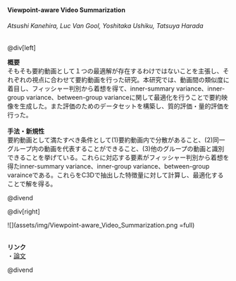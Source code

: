 #### Viewpoint-aware Video Summarization
###### Atsushi Kanehira, Luc Van Gool, Yoshitaka Ushiku, Tatsuya Harada

@div[left]

__概要__<br>
そもそも要約動画として１つの最適解が存在するわけではないことを主張し、それぞれの視点に合わせて要約動画を行った研究。本研究では、動画間の類似度に着目し、フィッシャー判別から着想を得て、inner-summary variance、inner-group variance、between-group varianceに関して最適化を行うことで要約映像を生成した。また評価のためのデータセットを構築し、質的評価・量的評価を行った。<br>
<br>
__手法・新規性__<br>
要約動画として満たすべき条件として(1)要約動画内で分散があること、(2)同一グループ内の動画を代表することができること、(3)他のグループの動画と識別できることを挙げている。これらに対応する要素がフィッシャー判別から着想を得たinner-summary variance、inner-group variance、between-group varainceである。これらをC3Dで抽出した特徴量に対して計算し、最適化することで解を得る。<br>

@divend

@div[right]

![](assets/img/Viewpoint-aware_Video_Summarization.png =full)<br>
<br>

__リンク__<br>
・[論文](http://openaccess.thecvf.com/content_cvpr_2018/papers/Kanehira_Viewpoint-Aware_Video_Summarization_CVPR_2018_paper.pdf)<br>

@divend
